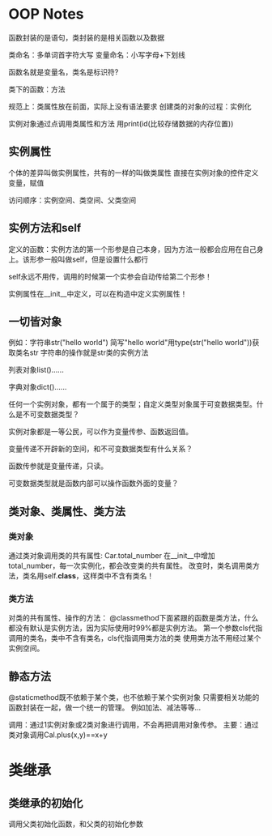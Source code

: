 # OOP Notes
函数封装的是语句，类封装的是相关函数以及数据

类命名：多单词首字符大写
变量命名：小写字母+下划线

函数名就是变量名，类名是标识符?

类下的函数：方法

规范上：类属性放在前面，实际上没有语法要求
创建类的对象的过程：实例化

实例对象通过点调用类属性和方法
用print(id(比较存储数据的内存位置))

## 实例属性
个体的差异叫做实例属性，共有的一样的叫做类属性
直接在实例对象的控件定义变量，赋值

访问顺序：实例空间、类空间、父类空间

## 实例方法和self
定义的函数：实例方法的第一个形参是自己本身，因为方法一般都会应用在自己身上。该形参一般叫做self，但是设置什么都行

self永远不用传，调用的时候第一个实参会自动传给第二个形参！

实例属性在__init__中定义，可以在构造中定义实例属性！

## 一切皆对象

例如：字符串str("hello world") 简写"hello world"用type(str("hello world"))获取类名str
字符串的操作就是str类的实例方法

列表对象list()......

字典对象dict()......

任何一个实例对象，都有一个属于的类型；自定义类型对象属于可变数据类型。什么是不可变数据类型？

实例对象都是一等公民，可以作为变量传参、函数返回值。

变量传递不开辟新的空间，和不可变数据类型有什么关系？

函数传参就是变量传递，只读。

可变数据类型就是函数内部可以操作函数外面的变量？

## 类对象、类属性、类方法
### 类对象

通过类对象调用类的共有属性: Car.total_number
在__init__中增加total_number，每一次实例化，都会改变类的共有属性。
改变时，类名调用类方法，类名用self.__class__，这样类中不含有类名！

### 类方法

对类的共有属性、操作的方法：
@classmethod下面紧跟的函数是类方法，什么都没有默认是实例方法，因为实际使用时99%都是实例方法。
第一个参数cls代指调用的类名，类中不含有类名，cls代指调用类方法的类
使用类方法不用经过某个实例空间。

## 静态方法

@staticmethod既不依赖于某个类，也不依赖于某个实例对象
只需要相关功能的函数封装在一起，做一个统一的管理。
例如加法、减法等等...

调用：通过1实例对象或2类对象进行调用，不会再把调用对象传参。
主要：通过类对象调用Cal.plus(x,y)==x+y

# 类继承

## 类继承的初始化

调用父类初始化函数，和父类的初始化参数
